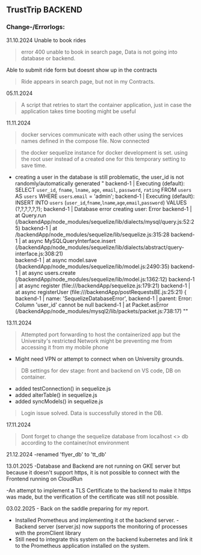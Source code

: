 ## TrustTrip BACKEND
### Change-/Errorlogs:

31.10.2024
Unable to  book rides
> error 400 unable to book in search page, Data is not going into database or backend.

Able to submit ride form but doesnt show up in the contracts
> Ride appears in search page, but not in my Contracts.

05.11.2024
> A script that retries to start the container application, just in case the application takes time booting might be useful

11.11.2024
> docker services communicate with each other using the services names defined in the compose file. Now connected

> the docker sequelize instance for docker development is set. using the root user instead of a created one for this temporary setting to save time.

- creating a user in the database is still problematic, the user_id is not randomly/automatically generated
"
backend-1   | Executing (default): SELECT `user_id`, `fname`, `lname`, 
`age`, `email`, `password`, `rating` FROM `users` AS `users` WHERE `users`.`email` = 'admin';
backend-1   | Executing (default): INSERT INTO `users` (`user_id`,`fname`,`lname`,`age`,`email`,`password`) VALUES (?,?,?,?,?,?);
backend-1   | Database error creating user: Error
backend-1   |     at Query.run (/backendApp/node_modules/sequelize/lib/dialects/mysql/query.js:52:25)
backend-1   |     at /backendApp/node_modules/sequelize/lib/sequelize.js:315:28
backend-1   |     at async MySQLQueryInterface.insert (/backendApp/node_modules/sequelize/lib/dialects/abstract/query-interface.js:308:21)    
backend-1   |     at async model.save (/backendApp/node_modules/sequelize/lib/model.js:2490:35)
backend-1   |     at async users.create (/backendApp/node_modules/sequelize/lib/model.js:1362:12)
backend-1   |     at async register (file:///backendApp/sequelize.js:179:21)
backend-1   |     at async registerUser (file:///backendApp/postRequestsBE.js:25:21) {
backend-1   |   name: 'SequelizeDatabaseError',
backend-1   |   parent: Error: Column 'user_id' cannot be null
backend-1   |       at Packet.asError (/backendApp/node_modules/mysql2/lib/packets/packet.js:738:17)
""

13.11.2024
> Attempted port forwarding to host the containerized app but the University's restricted Network might be preventing me from accessing it from my mobile phone 
- Might need VPN or attempt to connect when on University grounds.

> DB settings for dev stage: front and backend on VS code, DB on container.
- added testConnection() in sequelize.js
- added alterTable() in sequelize.js
- added syncModels() in sequelize.js

> Login issue solved. Data is successfully stored in the DB.

17.11.2024
> Dont forget to change the sequelize database from localhost <> db according to the container/not environment

21.12.2024
-renamed 'flyer_db' to 'tt_db'

13.01.2025
-Database and Backend are not running on GKE server but because it doesn't support https, it is not possible to connect with the Frontend running on CloudRun

-An attempt to implement a TLS Certificate to the backend to make it https was made, but the verification of the certificate was still not possible.

03.02.2025 - Back on the saddle preparing for my report.
- Installed Prometheus and implementing it ot the backend server.
-Backend server (server.js) now supports the monitoring of processes with the promClient library 
- Still need to integrate this system on the backend kubernetes and link it to the Prometheus application installed on the system.
